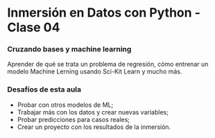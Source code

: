 # Inmersión en Datos con Python - Clase 04 
### Cruzando bases y machine learning
Aprender de qué se trata un problema de regresión, cómo entrenar un modelo Machine Lerning usando Sci-Kit Learn y mucho más. 


### Desafíos de esta aula
- Probar con otros modelos de ML;
- Trabajar más con los datos y crear nuevas variables;
- Probar predicciones para casos reales;
- Crear un proyecto con los resultados de la inmersión.
